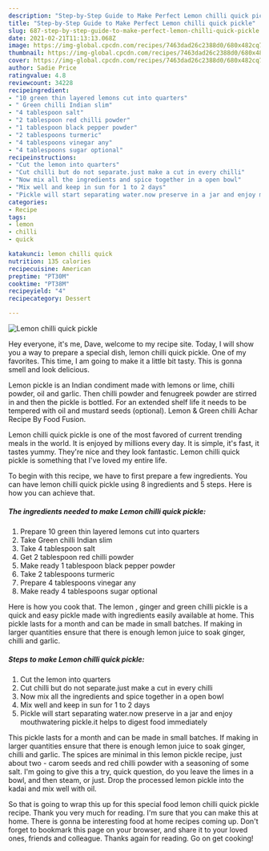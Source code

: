 ```yaml
---
description: "Step-by-Step Guide to Make Perfect Lemon chilli quick pickle"
title: "Step-by-Step Guide to Make Perfect Lemon chilli quick pickle"
slug: 687-step-by-step-guide-to-make-perfect-lemon-chilli-quick-pickle
date: 2021-02-21T11:13:13.068Z
image: https://img-global.cpcdn.com/recipes/7463dad26c2388d0/680x482cq70/lemon-chilli-quick-pickle-recipe-main-photo.jpg
thumbnail: https://img-global.cpcdn.com/recipes/7463dad26c2388d0/680x482cq70/lemon-chilli-quick-pickle-recipe-main-photo.jpg
cover: https://img-global.cpcdn.com/recipes/7463dad26c2388d0/680x482cq70/lemon-chilli-quick-pickle-recipe-main-photo.jpg
author: Sadie Price
ratingvalue: 4.8
reviewcount: 34228
recipeingredient:
- "10 green thin layered lemons cut into quarters"
- " Green chilli Indian slim"
- "4 tablespoon salt"
- "2 tablespoon red chilli powder"
- "1 tablespoon black pepper powder"
- "2 tablespoons turmeric"
- "4 tablespoons vinegar any"
- "4 tablespoons sugar optional"
recipeinstructions:
- "Cut the lemon into quarters"
- "Cut chilli but do not separate.just make a cut in every chilli"
- "Now mix all the ingredients and spice together in a open bowl"
- "Mix well and keep in sun for 1 to 2 days"
- "Pickle will start separating water.now preserve in a jar and enjoy mouthwatering pickle.it helps to digest food immediately"
categories:
- Recipe
tags:
- lemon
- chilli
- quick

katakunci: lemon chilli quick 
nutrition: 135 calories
recipecuisine: American
preptime: "PT30M"
cooktime: "PT38M"
recipeyield: "4"
recipecategory: Dessert

---
```



![Lemon chilli quick pickle](https://img-global.cpcdn.com/recipes/7463dad26c2388d0/680x482cq70/lemon-chilli-quick-pickle-recipe-main-photo.jpg)

Hey everyone, it's me, Dave, welcome to my recipe site. Today, I will show you a way to prepare a special dish, lemon chilli quick pickle. One of my favorites. This time, I am going to make it a little bit tasty. This is gonna smell and look delicious.

Lemon pickle is an Indian condiment made with lemons or lime, chilli powder, oil and garlic. Then chilli powder and fenugreek powder are stirred in and then the pickle is bottled. For an extended shelf life it needs to be tempered with oil and mustard seeds (optional). Lemon &amp; Green chilli Achar Recipe By Food Fusion.

Lemon chilli quick pickle is one of the most favored of current trending meals in the world. It is enjoyed by millions every day. It is simple, it's fast, it tastes yummy. They're nice and they look fantastic. Lemon chilli quick pickle is something that I've loved my entire life.


To begin with this recipe, we have to first prepare a few ingredients. You can have lemon chilli quick pickle using 8 ingredients and 5 steps. Here is how you can achieve that.

<!--inarticleads1-->

##### The ingredients needed to make Lemon chilli quick pickle:

1. Prepare 10 green thin layered lemons cut into quarters
1. Take  Green chilli Indian slim
1. Take 4 tablespoon salt
1. Get 2 tablespoon red chilli powder
1. Make ready 1 tablespoon black pepper powder
1. Take 2 tablespoons turmeric
1. Prepare 4 tablespoons vinegar any
1. Make ready 4 tablespoons sugar optional


Here is how you cook that. The lemon , ginger and green chilli pickle is a quick and easy pickle made with ingredients easily available at home. This pickle lasts for a month and can be made in small batches. If making in larger quantities ensure that there is enough lemon juice to soak ginger, chilli and garlic. 

<!--inarticleads2-->

##### Steps to make Lemon chilli quick pickle:

1. Cut the lemon into quarters
1. Cut chilli but do not separate.just make a cut in every chilli
1. Now mix all the ingredients and spice together in a open bowl
1. Mix well and keep in sun for 1 to 2 days
1. Pickle will start separating water.now preserve in a jar and enjoy mouthwatering pickle.it helps to digest food immediately


This pickle lasts for a month and can be made in small batches. If making in larger quantities ensure that there is enough lemon juice to soak ginger, chilli and garlic. The spices are minimal in this lemon pickle recipe, just about two - carom seeds and red chilli powder with a seasoning of some salt. I&#39;m going to give this a try, quick question, do you leave the limes in a bowl, and then steam, or just. Drop the processed lemon pickle into the kadai and mix well with oil. 

So that is going to wrap this up for this special food lemon chilli quick pickle recipe. Thank you very much for reading. I'm sure that you can make this at home. There is gonna be interesting food at home recipes coming up. Don't forget to bookmark this page on your browser, and share it to your loved ones, friends and colleague. Thanks again for reading. Go on get cooking!
